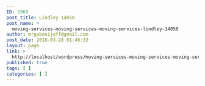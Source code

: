```yaml
---
ID: 5969
post_title: Lindley 14858
post_name: >
  moving-services-moving-services-moving-services-lindley-14858
author: mrgabonijeff@gmail.com
post_date: 2018-03-28 01:46:33
layout: page
link: >
  http://localhost/wordpress/moving-services-moving-services-moving-services-lindley-14858/
published: true
tags: [ ]
categories: [ ]
---
```

